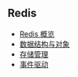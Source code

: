 ## Redis
- [Redis 概览](https://github.com/lazecoding/Note/blob/main/note/articles/redis/概览.md)
- [数据结构与对象](https://github.com/lazecoding/Note/blob/main/note/articles/redis/数据结构与对象.md)
- [存储管理](https://github.com/lazecoding/Note/blob/main/note/articles/redis/存储管理.md)
- [事件驱动](https://github.com/lazecoding/Note/blob/main/note/articles/redis/事件驱动.md)

<!--
- [持久化](https://github.com/lazecoding/Note/blob/main/note/articles/redis/持久化.md)
- [多机模式](https://github.com/lazecoding/Note/blob/main/note/articles/redis/多机模式.md)
-->